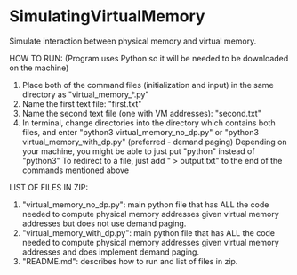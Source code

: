 # SimulatingVirtualMemory
Simulate interaction between physical memory and virtual memory.

HOW TO RUN:
(Program uses Python so it will be needed to be downloaded on the machine)
1) Place both of the command files (initialization and input) in the same directory as "virtual_memory_*.py"
2) Name the first text file: "first.txt"
3) Name the second text file (one with VM addresses): "second.txt"
4) In terminal, change directories into the directory which contains both files, and 
    enter "python3 virtual_memory_no_dp.py" or "python3 virtual_memory_with_dp.py" (preferred - demand paging)
    Depending on your machine, you might be able to just put "python" instead of "python3"
    To redirect to a file, just add " > output.txt" to the end of the commands mentioned above

LIST OF FILES IN ZIP:
1) "virtual_memory_no_dp.py": main python file that has ALL the code
    needed to compute physical memory addresses given
    virtual memory addresses but does not use demand paging.
2) "virtual_memory_with_dp.py": main python file that has ALL the code
    needed to compute physical memory addresses given
    virtual memory addresses and does implement demand paging.
2) "README.md": describes how to run and list of files in zip.
